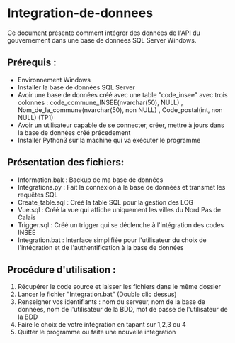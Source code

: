 # Integration-de-donnees

Ce document présente comment intégrer des données de l'API du gouvernement dans une base de données SQL Server Windows.

## Prérequis :

- Environnement Windows
- Installer la base de données SQL Server
- Avoir une base de données créé avec une table "code_insee" avec trois colonnes : code_commune_INSEE(nvarchar(50), NULL) , Nom_de_la_commune(nvarchar(50), non NULL) ,  Code_postal(int, non NULL)  (TP1)
- Avoir un utilisateur capable de se connecter, créer, mettre à jours dans la base de données créé précedement
- Installer Python3 sur la machine qui va exécuter le programme


## Présentation des fichiers:

- Information.bak : Backup de ma base de données
- Integrations.py : Fait la connexion à la base de données et transmet les requêtes SQL
- Create_table.sql : Créé la table SQL pour la gestion des LOG
- Vue.sql : Créé la vue qui affiche uniquement les villes du Nord Pas de Calais
- Trigger.sql : Créé un trigger qui se déclenche à l'intégration des codes INSEE
- Integration.bat : Interface simplifiée pour l'utilisateur du choix de l'intégration et de l'authentification à la base de données


## Procédure d'utilisation :

1) Récupérer le code source et laisser les fichiers dans le même dossier
2) Lancer le fichier "Integration.bat" (Double clic dessus)
3) Renseigner vos identifiants : nom du serveur, nom de la base de données, nom de l'utilisateur de la BDD, mot de passe de l'utilisateur de la BDD
4) Faire le choix de votre intégration en tapant sur 1,2,3 ou 4
5) Quitter le programme ou faîte une nouvelle intégration

